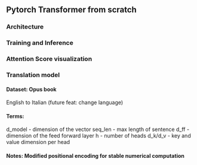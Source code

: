 ## Pytorch Transformer from scratch

### Architecture
### Training and Inference
### Attention Score visualization
### Translation model

#### Dataset: Opus book
English to Italian (future feat: change language)

#### Terms:
d_model - dimension of the vector
seq_len - max length of sentence
d_ff - dimension of the feed forward layer
h - number of heads
d_k/d_v - key and value dimension per head

#### Notes: Modified positional encoding for stable numerical computation

